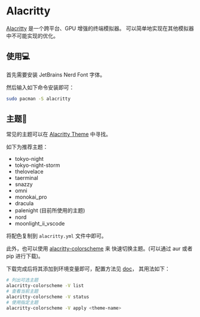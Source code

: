 # Alacritty

[Alacritty](https://github.com/alacritty/alacritty) 是一个跨平台、GPU 增强的终端模拟器。
可以简单地实现在其他模拟器中不可能实现的优化。

## 使用💻

首先需要安装 JetBrains Nerd Font 字体。

然后输入如下命令安装即可：

```sh
sudo pacman -S alacritty
```

## 主题👕

常见的主题可以在 [Alacritty Theme](https://github.com/eendroroy/alacritty-theme) 中寻找。

如下为推荐主题：

- tokyo-night
- tokyo-night-storm
- thelovelace
- taerminal
- snazzy
- omni
- monokai_pro
- dracula
- palenight (目前所使用的主题)
- nord
- moonlight_ii_vscode

将配色复制到 `alacritty.yml` 文件中即可。

此外，也可以使用 [alacritty-colorscheme](https://github.com/toggle-corp/alacritty-colorscheme) 来
快速切换主题。(可以通过 aur 或者 pip 进行下载)。

下载完成后将其添加到环境变量即可，配置方法见 [doc](https://github.com/toggle-corp/alacritty-colorscheme/blob/master/README.md)，
其用法如下：

```sh
# 列出可选主题
alacritty-colorscheme -V list
# 查看当前主题
alacritty-colorscheme -V status
# 使用指定主题
alacritty-colorscheme -V apply <theme-name>
```
